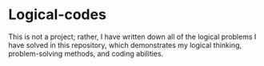 # Logical-codes
This is not a project; rather, I have written down all of the logical problems I have solved in this repository, which demonstrates my logical thinking, problem-solving methods, and coding abilities. 
